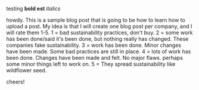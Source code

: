 testing
<b> bold est </b>
<i> italics </i>


howdy. This is a sample blog post that is going to be how to learn how to upload a post. 
My idea is that I will create one blog post per company, and I will rate them 1-5.
1 = bad sustainability practices, don't buy.
2 = some work has been done/said it's been done, but nothing really has changed. These companies fake sustainability.
3 = work has been done. Minor changes have been made. Some bad practices are still in place.
4 = lots of work has been done. Changes have been made and felt. No major flaws. perhaps some minor things left to work on.
5 = They spread sustainability like wildflower seed.

cheers!
